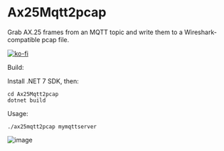 # Ax25Mqtt2pcap

Grab AX.25 frames from an MQTT topic and write them to a Wireshark-compatible pcap file.

[![ko-fi](https://ko-fi.com/img/githubbutton_sm.svg)](https://ko-fi.com/Y8Y8KFHA0)

Build:

Install .NET 7 SDK, then:
```
cd Ax25Mqtt2pcap
dotnet build
```

Usage:

`./ax25mqtt2pcap mymqttserver`

![image](https://github.com/M0LTE/Ax25Mqtt2pcap/assets/37816024/9da2f2b5-79d4-4e4e-b021-d5aa893fe8f9)
